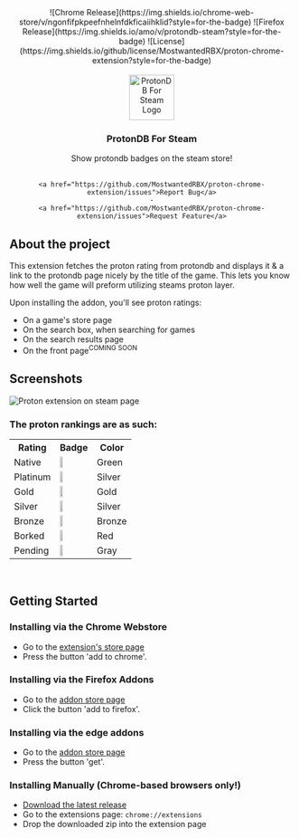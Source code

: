 <div align="center" markdown="1">
![Chrome Release](https://img.shields.io/chrome-web-store/v/ngonfifpkpeefnhelnfdkficaiihklid?style=for-the-badge)
![Firefox Release](https://img.shields.io/amo/v/protondb-steam?style=for-the-badge)
![License](https://img.shields.io/github/license/MostwantedRBX/proton-chrome-extension?style=for-the-badge)
</div>
<br />
<div align="center">
  <a href="https://github.com/MostwantedRBX/proton-chrome-extension">
    <img src="src/icons/proton_128.png" alt="ProtonDB For Steam Logo" width="80" height="80">
  </a>

<h3 align="center">ProtonDB For Steam</h3>

  <p align="center">
    Show protondb badges on the steam store!
    <br />
    <br />
   
    <a href="https://github.com/MostwantedRBX/proton-chrome-extension/issues">Report Bug</a>
    ·
    <a href="https://github.com/MostwantedRBX/proton-chrome-extension/issues">Request Feature</a>
  </p>
</div>


## About the project
This extension fetches the proton rating from protondb and displays it & a link to the protondb page nicely by the title of the game. This lets you know how well the game will preform utilizing steams proton layer.
  
Upon installing the addon, you'll see proton ratings:
- On a game's store page
- On the search box, when searching for games
- On the search results page
- On the front page<sup>COMING SOON</sup>

## Screenshots
![Proton extension on steam page](ss/ss1.png)

### The proton rankings are as such:
<table>
<tr>
<th>Rating</th>
<th>Badge</th>
<th>Color</th>
</tr>

<tr>
<td>Native</td>
<td><img src="ss/native.png" height="30%"></td>
<td>Green</td>
</tr>

<tr>
<td>Platinum</td>
<td><img src="ss/platinum.png" height="30%"></td>
<td>Silver</td>
</tr>

<tr>
<td>Gold</td>
<td><img src="ss/gold.png" height="30%"></td>
<td>Gold</td>
</tr>

<tr>
<td>Silver</td>
<td><img src="ss/silver.png" height="30%"></td>
<td>Silver</td>
</tr>

<tr>
<td>Bronze</td>
<td><img src="ss/bronze.png" height="30%"></td>
<td>Bronze</td>
</tr>

<tr>
<td>Borked</td>
<td><img src="ss/borked.png" height="30%"></td>
<td>Red</td>
</tr>

<tr>
<td>Pending</td>
<td><img src="ss/pending.png" height="30%"></td>
<td>Gray</td>
</tr>
</table>

<br />

## Getting Started
### Installing via the Chrome Webstore
 - Go to the [extension's store page](https://chrome.google.com/webstore/detail/protondb-for-steam/ngonfifpkpeefnhelnfdkficaiihklid)
 - Press the button 'add to chrome'. 
### Installing via the Firefox Addons
- Go to the [addon store page](https://addons.mozilla.org/en-US/firefox/addon/protondb-steam)
- Click the button 'add to firefox'.
### Installing via the edge addons
- Go to the [addon store page](https://microsoftedge.microsoft.com/addons/detail/protondb-for-steam/efggpghjemjhldhoemgijjpnajcidcni)
- Press the button 'get'.
### Installing Manually (Chrome-based browsers only!)
 - [Download the latest release](https://github.com/MostwantedRBX/proton-chrome-extension/releases)
 - Go to the extensions page: ```chrome://extensions```
 - Drop the downloaded zip into the extension page